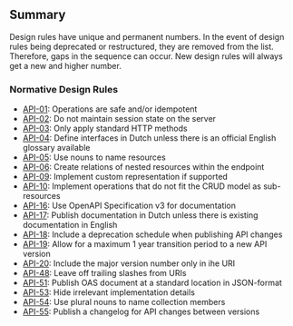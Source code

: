 ## Summary

<aside class="note">
Design rules have unique and permanent numbers. In the event of design rules being deprecated or restructured, they are removed from the list. Therefore, gaps in the sequence can occur. New design rules will always get a new and higher number.
</aside>

### Normative Design Rules

* <a href="#api-01">API-01</a>: Operations are safe and/or idempotent
* <a href="#api-02">API-02</a>: Do not maintain session state on the server
* <a href="#api-03">API-03</a>: Only apply standard HTTP methods
* <a href="#api-04">API-04</a>: Define interfaces in Dutch unless there is an official English glossary available
* <a href="#api-05">API-05</a>: Use nouns to name resources
* <a href="#api-06">API-06</a>: Create relations of nested resources within the endpoint
* <a href="#api-09">API-09</a>: Implement custom representation if supported
* <a href="#api-10">API-10</a>: Implement operations that do not fit the CRUD model as sub-resources
* <a href="#api-16">API-16</a>: Use OpenAPI Specification v3 for documentation
* <a href="#api-17">API-17</a>: Publish documentation in Dutch unless there is existing documentation in English
* <a href="#api-18">API-18</a>: Include a deprecation schedule when publishing API changes
* <a href="#api-19">API-19</a>: Allow for a maximum 1 year transition period to a new API version
* <a href="#api-20">API-20</a>: Include the major version number only in ihe URI
* <a href="#api-48">API-48</a>: Leave off trailing slashes from URIs
* <a href="#api-51">API-51</a>: Publish OAS document at a standard location in JSON-format
* <a href="#api-53">API-53</a>: Hide irrelevant implementation details
* <a href="#api-54">API-54</a>: Use plural nouns to name collection members
* <a href="#api-55">API-55</a>: Publish a changelog for API changes between versions
